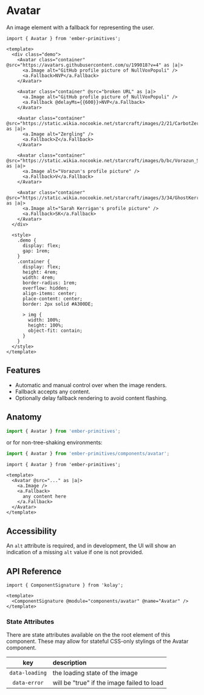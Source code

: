 # Avatar

An image element with a fallback for representing the user.


<div class="featured-demo">

```gjs live preview no-shadow
import { Avatar } from 'ember-primitives';

<template>
  <div class="demo">
    <Avatar class="container" @src="https://avatars.githubusercontent.com/u/199018?v=4" as |a|>
      <a.Image alt="GitHub profile picture of NullVoxPopuli" />
      <a.Fallback>NVP</a.Fallback>
    </Avatar>

    <Avatar class="container" @src="broken URL" as |a|>
      <a.Image alt="GitHub profile picture of NullVoxPopuli" />
      <a.Fallback @delayMs={{600}}>NVP</a.Fallback>
    </Avatar>

    <Avatar class="container" @src="https://static.wikia.nocookie.net/starcraft/images/2/21/CarbotZerglingLevel_SC2_Portrait1.jpg" as |a|>
      <a.Image alt="Zergling" />
      <a.Fallback>Z</a.Fallback>
    </Avatar>

    <Avatar class="container" @src="https://static.wikia.nocookie.net/starcraft/images/b/bc/Vorazun_SC2_Portrait1.jpg" as |a|>
      <a.Image alt="Vorazun's profile picture" />
      <a.Fallback>V</a.Fallback>
    </Avatar>

    <Avatar class="container" @src="https://static.wikia.nocookie.net/starcraft/images/3/34/GhostKerrigan_SC2_Portrait1.jpg" as |a|>
      <a.Image alt="Sarah Kerrigan's profile picture" />
      <a.Fallback>SK</a.Fallback>
    </Avatar>
  </div>

  <style>
    .demo {
      display: flex;
      gap: 1rem;
    }
    .container {
      display: flex;
      height: 4rem;
      width: 4rem;
      border-radius: 1rem;
      overflow: hidden;
      align-items: center;
      place-content: center;
      border: 2px solid #A300DE;

      > img {
        width: 100%;
        height: 100%;
        object-fit: contain;
      }
    }
  </style>
</template>
```

</div>

## Features

* Automatic and manual control over when the image renders.
* Fallback accepts any content.
* Optionally delay fallback rendering to avoid content flashing.

## Anatomy

```js 
import { Avatar } from 'ember-primitives';
```

or for non-tree-shaking environments:
```js 
import { Avatar } from 'ember-primitives/components/avatar';
```


```gjs 
import { Avatar } from 'ember-primitives';

<template>
  <Avatar @src="..." as |a|>
    <a.Image />
    <a.Fallback>
      any content here
    </a.Fallback>
  </Avatar>
</template>
```

## Accessibility

An `alt` attribute is required, and in development, the UI will show an indication of a missing `alt` value if one is not provided.

## API Reference

```gjs live no-shadow
import { ComponentSignature } from 'kolay';

<template>
  <ComponentSignature @module="components/avatar" @name="Avatar" />
</template>
```

### State Attributes

There are state attributes available on the the root element of this component.
These may allow for stateful CSS-only stylings of the Avatar component.

| key | description |  
| :---: | :----------- |  
| `data-loading` | the loading state of the image | 
| `data-error` | will be "true" if the image failed to load | 

